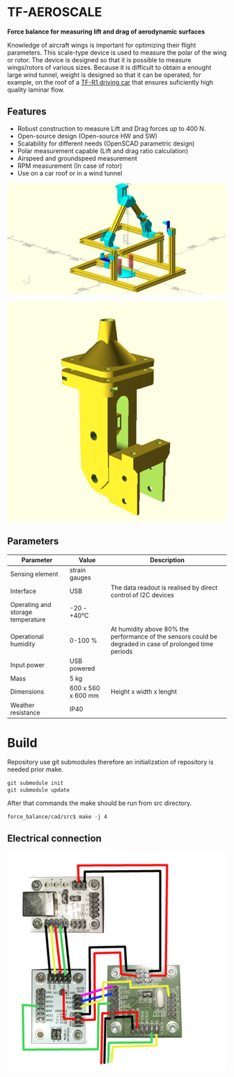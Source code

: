 # TF-AEROSCALE
**Force balance for measuring lift and drag of aerodynamic surfaces**

Knowledge of aircraft wings is important for optimizing their flight parameters. This scale-type device is used to measure the polar of the wing or rotor. The device is designed so that it is possible to measure wings/rotors of various sizes. Because it is difficult to obtain a enought large wind tunnel, weight is designed so that it can be operated, for example, on the roof of a [TF-R1 driving car](https://github.com/ThunderFly-aerospace/TF-R1) that ensures suficiently high quality laminar flow. 


## Features

* Robust construction to measure Lift and Drag forces up to 400 N.
* Open-source design (Open-source HW and SW)
* Scalability for different needs (OpenSCAD parametric design)
* Polar measurement capable (Lift and drag ratio calculation)
* Airspeed and groundspeed measurement
* RPM measurement (In case of rotor)
* Use on a car roof or in a wind tunnel

![Base with strain gauges](doc/img/complete.png)

![Rotor mount](doc/img/888_5502.png)

## Parameters

| Parameter | Value | Description |
|-----------|-------|-------------|
| Sensing element | strain gauges |  |
| Interface | USB | The data readout is realised by direct control of I2C devices |
| Operating and storage temperature | -20 - +40°C |  |
| Operational humidity | 0-100 % | At humidity above 80% the performance of the sensors could be degraded in case of prolonged time periods |
| Input power | USB powered | |
| Mass | 5 kg |  |
| Dimensions |  600 x 560 x 600 mm| Height x width x lenght |
| Weather resistance | IP40 | |

# Build

Repository use git submodules therefore an initialization of repository is needed prior make.

    git submodule init
    git submodule update

After that commands the make should be run from src directory.

    force_balance/cad/src$ make -j 4

## Electrical connection

![Elecrical connection](doc/img/wiring_draw.png)
